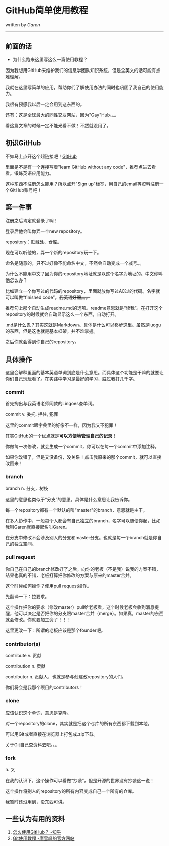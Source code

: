 ﻿# GitHub简单使用教程

written by *Garen*

---

## 前面的话

- 为什么跑来这里写这么一篇使用教程？

因为我想用GitHub来维护我们的信息学团队知识系统，但是全英文的话可能有点难理解。

我就在这里写简单的应用，帮助你们了解使用办法的同时也巩固了我自己的使用能力。

我很有预感我以后一定会用到这东西的。

还有：这是全球最大的同性交友网站，因为"Gay"Hub。。。

看这篇文章的时候一定不能光看不做！不然就没用了。

## 初识GitHub

不如马上点开这个超链接吧！[GitHub][1]

里面是不是有一个连接写着"learn GitHub without any code"，推荐点进去看看。锻炼英语应用能力。

这种东西不注册怎么能用？所以点开"Sign up"标签，用自己的email等资料注册一个GitHub账号吧！

## 第一件事

注册之后肯定就登录了啊！

登录后他会叫你弄一个new repository。

repository：贮藏处、仓库。

现在可以听他的，弄一个新的repository玩一下。

命名是随意的，只不过好像不能命名中文，不然会自动变成一个减号。。

为什么不能用中文？因为你的repository地址就是以这个名字为地址的。中文你叫他怎么办？

比如建立一个你写过的代码的repository，里面就放你写过AC过的代码。名字就可以叫做“finished code”。~~我英语好弱。。。~~

推荐勾上那个自动生成readme.md的选项。readme意思就是“读我”。在打开这个repository的时候就会自动显示这么一个东西，自动打开。

.md是什么鬼？其实这就是Markdown。具体是什么可以移步[这里][2]。虽然是luogu的东西，但是这也就是基本框架。并不难掌握。

之后你就会得到你自己的repository。

## 具体操作

这里会解释里面的基本英语单词到底是什么意思。而具体这个功能是干嘛的就要让你们自己玩玩看了。在实践中学习是最好的学习，胜过我打几千字。

### commit

首先掏出与我英语老师同款的Lingoes查单词。

commit v.  委托, 押往, 犯罪

这里的commit跟字典里的好像不一样，因为我又不犯罪！

其实GitHub的一个优点就是**可以方便地管理自己的记录**！

你做每一次修改，就会生成一个commit，你可以在每一个commit中添加注释。

如果你改错了，但是又没备份，没关系！点击我原来的那个commit，就可以直接改回来！

### branch

branch n. 分支，树枝

这里的意思也类似于“分支”的意思。具体是什么意思让我告诉你。

每一个repository都有一个默认的叫"master"的branch，意思就是主干。

在多人协作中，一般每个人都会有自己独立的branch，名字可以随便你起，比如我叫Garen就直接起名叫Garen。

在分支中修改不会涉及别人的分支和master分支。也就是每一个branch就是你自己的独立空间。

### pull request

你自己在自己的branch修改好了之后，向你的老板（不是我）说我的方案不错，结果也真的不错，老板打算把你修改的方案与原来的master合并。

这个时候如何操作？使用pull request操作。

先翻译一下：拉要求。

这个操作把你的要求（修改master）pull给老板看，这个时候老板会收到消息提醒，他可以决定是否把你的分支跟master合并（merge）。如果真，master的东西就会修改。你就要加工资了！！！

这里更改一下：所谓的老板应该是那个founder吧。

### contributor(s)

contribute v. 贡献

contribution n. 贡献

contributor n. 贡献人，也就是参与创建改repository的人们。

你们将会是我那个项目的contributors！

### clone

应该认识这个单词，意思是克隆。

对一个repository的clone，其实就是把这个仓库的所有东西都下载到本地。

可以用Git或者直接在浏览器上打包成.zip下载。

关于Git自己查资料去吧。。。

### fork

n. 叉

在我的认识下，这个操作可以看做“抄袭”，但是开源的世界没有抄袭这一说！

这个操作将别人的repository的所有内容变成自己一个所有的仓库。

我暂时还没用到，没东西可讲。

## 

## 一些认为有用的资料

1. [怎么使用GitHub？ -知乎][3]
2. [Git使用教程 -廖雪峰的官方网站][4]


  [1]: https://github.com
  [2]: https://www.luogu.org/wiki/show?name=%E5%B8%AE%E5%8A%A9%EF%BC%9Amarkdown
  [3]: https://www.zhihu.com/question/20070065
  [4]: https://www.liaoxuefeng.com/wiki/0013739516305929606dd18361248578c67b8067c8c017b000